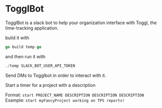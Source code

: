 # TogglBot

TogglBot is a slack bot to help your organization interface with Toggl, the time-tracking application. 

build it with 
```go
go build temp.go
```
and then run it with 
```go
./temp SLACK_BOT_USER_API_TOKEN
```

Send DMs to Togglbot in order to interact with it.

Start a timer for a project with a description

Format:  `start PROJECT_NAME DESCRIPTION DESCRIPTION DESCRIPTION`
Example: `start myFancyProject working on TPS reports!`

